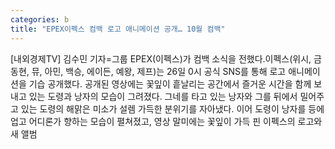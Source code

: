 ```yaml
---
categories: b
title: "EPEX이펙스 컴백 로고 애니메이션 공개… 10월 컴백"
---
```

[내외경제TV] 김수민 기자=그룹 EPEX(이펙스)가 컴백 소식을 전했다.이펙스(위시, 금동현, 뮤, 아민, 백승, 에이든, 예왕, 제프)는 26일 0시 공식 SNS를 통해 로고 애니메이션을 기습 공개했다. 공개된 영상에는 꽃잎이 흩날리는 공간에서 즐거운 시간을 함께 보내고 있는 도령과 낭자의 모습이 그려졌다. 그네를 타고 있는 낭자와 그를 뒤에서 밀어주고 있는 도령의 해맑은 미소가 설렘 가득한 분위기를 자아냈다. 이어 도령이 낭자를 등에 업고 어디론가 향하는 모습이 펼쳐졌고, 영상 말미에는 꽃잎이 가득 핀 이펙스의 로고와 새 앨범